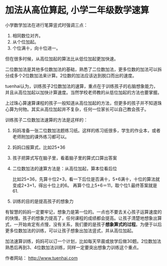# 加法从高位算起, 小学二年级数学速算

小学数学加法在进行笔算竖式时强调三点：

1. 相同数位对齐。
2. 从个位加起。
3. 个位满十，向十位进一。

但在很多时候，从高位加起的算法比从低位加起更加快速。


二位数加法是其他多位数加法的基础，熟悉了二位数加法，更多位数的加法可以拆分成多个2位数加法来计算。2位数的加法应该达到脱口而出的速度。


tuenhai认为，训练孩子2位数加法的速算，重点在于训练孩子的右脑想象能力，并且从高位加起以加快计算速度。当然学校老师教的从低位加起的方法也要掌握。


上过珠心算速算课程的孩子一般知道从高位加起的方法，但更多的孩子并不知道珠心算为何物。其实从高位加起并不复杂，任何一位家长可以自己教会孩子。


训练孩子二位数加法速算的方法是这样的：


1. 妈妈准备一张二位数加法题练习纸。这样的练习纸很多，学生的作业本，或者老师附加的课外练习都可以。 

2. 妈妈口报算式，比如25+36

3. 孩子把算式写在脑子里，看着脑子里的算式口算出答案

4. 二位数加法的速算方法是：从高位加起，算本位看后位

	比如25+36，先算十位2+3，看一下后位是否满十，5+6满十，十位的算法就变成2+3+1，得出十位上的6。 再算个位上5+6＝11，取个位1.最终答案就是61.

5. 训练的目的是提高孩子的想象力

有智慧的妈妈一定要牢记，想象力是第一位的。一点也不要去关心孩子运算速度的的快慢。孩子的想象力提高了，任何课程的成绩都会提高。让孩子清楚地想象出算式，一开始肯定有点慢，没有关系，我们要的是孩子**想象算式的过程**。为便于以后更多位数加法的训练，可以让孩子想象出加法竖式，并从高位加起。


加法速算训练，妈妈可以订一个计划，比如每天早晨或放学后做30题。2位数加法熟悉后再到3、4位数加法训练，同样一定要突出想象力训练这个重点。


作者网站： http://www.tuenhai.com